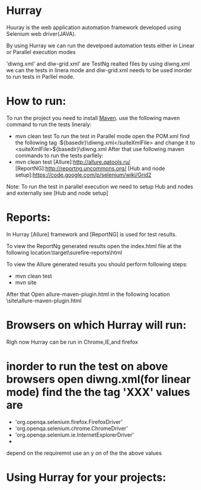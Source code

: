 Hurray
======
Huuray is the web application automation framework developed using Selenium web driver(JAVA).

By using Hurray we can run the develpoed automation tests either in Linear or Parallel execution modes 

'diwng.xml' and diw-grid.xml' are TestNg realted files by using diwng.xml we can the tests in linera mode and diw-grid.xml needs to be used inorder to run tests in Parllel mode.

How to run:
===========
[Maven]: http://maven.apache.org/
To run the project you need to install [Maven].
use the following maven command to run the tests lineraly: 
* mvn clean test
To run the test in Parallel mode open the POM.xml find the following tag :<suiteXmlFile>${basedir}\diwng.xml</suiteXmlFile> and change it to <suiteXmlFile>${basedir}\diwng.xml</suiteXmlFile>
After that use following maven commands to run the tests parllely:
* mvn clean test
[Allure]:http://allure.qatools.ru/
[ReportNG]:http://reportng.uncommons.org/
[Hub and node setup]:https://code.google.com/p/selenium/wiki/Grid2

Note: To run the test in parallel execution we need to setup Hub and nodes and externally see [Hub and node setup]

Reports:
========
In Hurray [Allure] framework and [ReportNG] is used for test results.

To view the ReportNg generated results open the index.html file at the following location:\target\surefire-reports\html

To view the Allure generated results you should perform following steps:
* mvn clean test
* mvn site

After that Open allure-maven-plugin.html  in the  following location \site\allure-maven-plugin.html


Browsers on which Hurray will run:
==================================
Righ now Hurray can be run in  Chrome,IE,and firefox

inorder to run the test on above browsers open  diwng.xml(for linear mode) find the the <parameter name="browser" value="XXX"> tag
'XXX' values are 
================
* 'org.openqa.selenium.firefox.FirefoxDriver'
* 'org.openqa.selenium.chrome.ChromeDriver'
* 'org.openqa.selenium.ie.InternetExplorerDriver'
* 
depend on the requiremnt use an y on of the the above values



Using Hurray for your projects:
================


 




